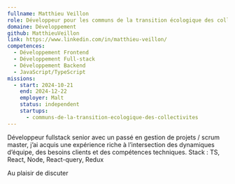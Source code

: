 ```yaml
---
fullname: Matthieu Veillon
role: Développeur pour les communs de la transition écologique des collectivités
domaine: Développement
github: MatthieuVeillon
link: https://www.linkedin.com/in/matthieu-veillon/
competences:
  - Développement Frontend
  - Développement Full-stack
  - Développement Backend
  - JavaScript/TypeScript
missions:
  - start: 2024-10-21
    end: 2024-12-22
    employer: Malt
    status: independent
    startups:
      - communs-de-la-transition-ecologique-des-collectivites
---
```

Développeur fullstack senior avec un passé en gestion de projets / scrum master, j’ai acquis une expérience riche à l’intersection des dynamiques d’équipe, des besoins clients et des compétences techniques. Stack : TS, React, Node, React-query, Redux

Au plaisir de discuter